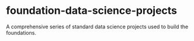 # foundation-data-science-projects
A comprehensive series of standard data science projects used to build the foundations.
